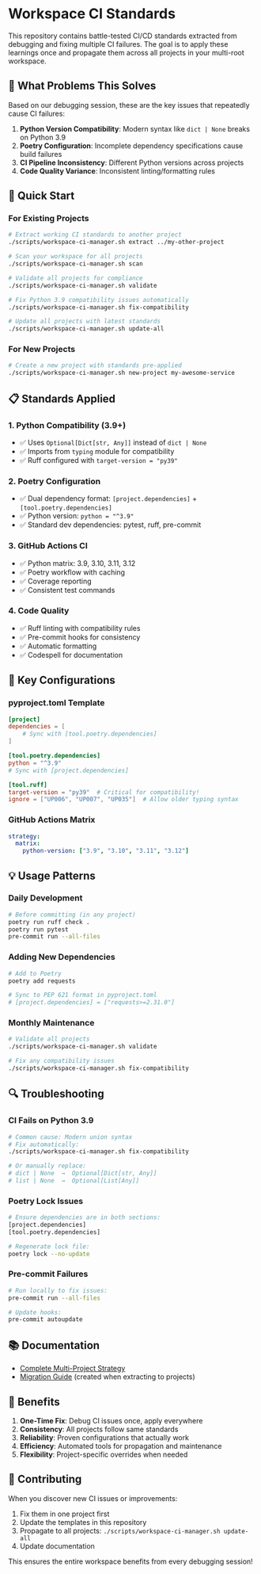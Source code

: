 # Workspace CI Standards

This repository contains battle-tested CI/CD standards extracted from debugging and fixing multiple CI failures. The goal is to apply these learnings once and propagate them across all projects in your multi-root workspace.

## 🎯 What Problems This Solves

Based on our debugging session, these are the key issues that repeatedly cause CI failures:

1. **Python Version Compatibility**: Modern syntax like `dict | None` breaks on Python 3.9
2. **Poetry Configuration**: Incomplete dependency specifications cause build failures
3. **CI Pipeline Inconsistency**: Different Python versions across projects
4. **Code Quality Variance**: Inconsistent linting/formatting rules

## 🚀 Quick Start

### For Existing Projects

```bash
# Extract working CI standards to another project
./scripts/workspace-ci-manager.sh extract ../my-other-project

# Scan your workspace for all projects
./scripts/workspace-ci-manager.sh scan

# Validate all projects for compliance
./scripts/workspace-ci-manager.sh validate

# Fix Python 3.9 compatibility issues automatically
./scripts/workspace-ci-manager.sh fix-compatibility

# Update all projects with latest standards
./scripts/workspace-ci-manager.sh update-all
```

### For New Projects

```bash
# Create a new project with standards pre-applied
./scripts/workspace-ci-manager.sh new-project my-awesome-service
```

## 📋 Standards Applied

### 1. Python Compatibility (3.9+)
- ✅ Uses `Optional[Dict[str, Any]]` instead of `dict | None`
- ✅ Imports from `typing` module for compatibility
- ✅ Ruff configured with `target-version = "py39"`

### 2. Poetry Configuration
- ✅ Dual dependency format: `[project.dependencies]` + `[tool.poetry.dependencies]`
- ✅ Python version: `python = "^3.9"`
- ✅ Standard dev dependencies: pytest, ruff, pre-commit

### 3. GitHub Actions CI
- ✅ Python matrix: 3.9, 3.10, 3.11, 3.12
- ✅ Poetry workflow with caching
- ✅ Coverage reporting
- ✅ Consistent test commands

### 4. Code Quality
- ✅ Ruff linting with compatibility rules
- ✅ Pre-commit hooks for consistency
- ✅ Automatic formatting
- ✅ Codespell for documentation

## 🔧 Key Configurations

### pyproject.toml Template
```toml
[project]
dependencies = [
    # Sync with [tool.poetry.dependencies]
]

[tool.poetry.dependencies]
python = "^3.9"
# Sync with [project.dependencies]

[tool.ruff]
target-version = "py39"  # Critical for compatibility!
ignore = ["UP006", "UP007", "UP035"]  # Allow older typing syntax
```

### GitHub Actions Matrix
```yaml
strategy:
  matrix:
    python-version: ["3.9", "3.10", "3.11", "3.12"]
```

## 💡 Usage Patterns

### Daily Development
```bash
# Before committing (in any project)
poetry run ruff check .
poetry run pytest
pre-commit run --all-files
```

### Adding New Dependencies
```bash
# Add to Poetry
poetry add requests

# Sync to PEP 621 format in pyproject.toml
# [project.dependencies] = ["requests>=2.31.0"]
```

### Monthly Maintenance
```bash
# Validate all projects
./scripts/workspace-ci-manager.sh validate

# Fix any compatibility issues
./scripts/workspace-ci-manager.sh fix-compatibility
```

## 🔍 Troubleshooting

### CI Fails on Python 3.9
```bash
# Common cause: Modern union syntax
# Fix automatically:
./scripts/workspace-ci-manager.sh fix-compatibility

# Or manually replace:
# dict | None  →  Optional[Dict[str, Any]]
# list | None  →  Optional[List[Any]]
```

### Poetry Lock Issues
```bash
# Ensure dependencies are in both sections:
[project.dependencies]
[tool.poetry.dependencies]

# Regenerate lock file:
poetry lock --no-update
```

### Pre-commit Failures
```bash
# Run locally to fix issues:
pre-commit run --all-files

# Update hooks:
pre-commit autoupdate
```

## 📚 Documentation

- [Complete Multi-Project Strategy](docs/MULTIPROJECT_CI_STRATEGY.md)
- [Migration Guide](CI_MIGRATION_GUIDE.md) (created when extracting to projects)

## 🎯 Benefits

1. **One-Time Fix**: Debug CI issues once, apply everywhere
2. **Consistency**: All projects follow same standards
3. **Reliability**: Proven configurations that actually work
4. **Efficiency**: Automated tools for propagation and maintenance
5. **Flexibility**: Project-specific overrides when needed

## 🤝 Contributing

When you discover new CI issues or improvements:

1. Fix them in one project first
2. Update the templates in this repository
3. Propagate to all projects: `./scripts/workspace-ci-manager.sh update-all`
4. Update documentation

This ensures the entire workspace benefits from every debugging session!

